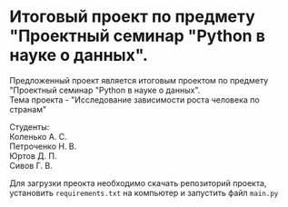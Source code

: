 # Итоговый проект по предмету "Проектный семинар "Python в науке о данных".
Предложенный проект является итоговым проектом по предмету "Проектный семинар "Python в науке о данных".  
Тема проекта - "Исследование зависимости роста человека по странам"  

Студенты:  
Коленько А. С.  
Петроченко Н. В.  
Юртов Д. П.  
Сивов Г. В.  


Для загрузки преокта необходимо скачать репозиторий проекта, установить `requirements.txt` на компьютер и запустить файл `main.py`